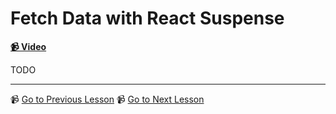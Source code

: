 # Fetch Data with React Suspense

**[📹 Video](https://egghead.io/lessons/react-fetch-data-with-react-suspense)**

TODO

---

📹 [Go to Previous Lesson](https://egghead.io/lessons/react-enable-react-concurrent-mode)
📹 [Go to Next Lesson](https://egghead.io/lessons/react-handle-react-suspense-errors-with-an-error-boundary)
